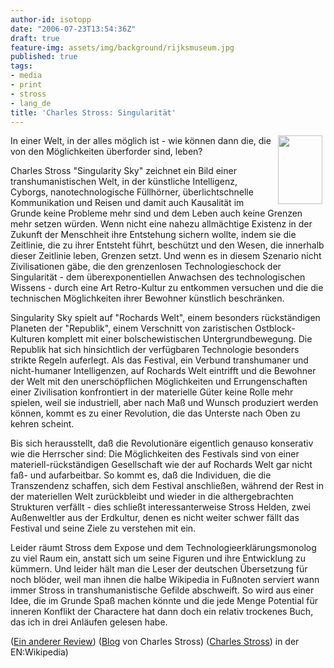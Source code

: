 ```yaml
---
author-id: isotopp
date: "2006-07-23T13:54:36Z"
draft: true
feature-img: assets/img/background/rijksmuseum.jpg
published: true
tags:
- media
- print
- stross
- lang_de
title: 'Charles Stross: Singularität'
---
```

<!--s9ymdb:4003--><img width='71' height='110' style="float: right; border: 0px; padding-left: 5px; padding-right: 5px;" src="/uploads/singularitaet.serendipityThumb.jpg" alt="" /> In einer Welt, in der alles möglich ist - wie können dann die, die von den Möglichkeiten überforder sind, leben?

Charles Stross "Singularity Sky" zeichnet ein Bild einer transhumanistischen Welt, in der künstliche Intelligenz, Cyborgs, nanotechnologische Füllhörner, überlichtschnelle Kommunikation und Reisen und damit auch Kausalität im Grunde keine Probleme mehr sind und dem Leben auch keine Grenzen mehr setzen würden. Wenn nicht eine nahezu allmächtige Existenz in der Zukunft der Menschheit ihre Entstehung sichern wollte, indem sie die Zeitlinie, die zu ihrer Entsteht führt, beschützt und den Wesen, die innerhalb dieser Zeitlinie leben, Grenzen setzt. Und wenn es in diesem Szenario nicht Zivilisationen gäbe, die den grenzenlosen Technologieschock der Singularität - dem überexponentiellen Anwachsen des technologischen Wissens - durch eine Art Retro-Kultur zu entkommen versuchen und die die technischen Möglichkeiten ihrer Bewohner künstlich beschränken.


Singularity Sky spielt auf "Rochards Welt", einem besonders rückständigen Planeten der "Republik", einem Verschnitt von zaristischen Ostblock-Kulturen komplett mit einer bolschewistischen Untergrundbewegung. Die Republik hat sich hinsichtlich der verfügbaren Technologie besonders strikte Regeln auferlegt. Als das Festival, ein Verbund transhumaner und nicht-humaner Intelligenzen, auf Rochards Welt eintrifft und die Bewohner der Welt mit den unerschöpflichen Möglichkeiten und Errungenschaften einer Zivilisation konfrontiert in der materielle Güter keine Rolle mehr spielen, weil sie industriell, aber nach Maß und Wunsch produziert werden können, kommt es zu einer Revolution, die das Unterste nach Oben zu kehren scheint. 

Bis sich herausstellt, daß die Revolutionäre eigentlich genauso konserativ wie die Herrscher sind: Die Möglichkeiten des Festivals sind von einer materiell-rückständigen Gesellschaft wie der auf Rochards Welt gar nicht faß- und aufarbeitbar. So kommt es, daß die Individuen, die die Transzendenz schaffen, sich dem Festival anschließen, während der Rest in der materiellen Welt zurückbleibt und wieder in die althergebrachten Strukturen verfällt - dies schließt interessanterweise Stross Helden, zwei Außenweltler aus der Erdkultur, denen es nicht weiter schwer fällt das Festival und seine Ziele zu verstehen mit ein.

Leider räumt Stross dem Expose und dem Technologieerklärungsmonolog zu viel Raum ein, anstatt sich um seine Figuren und ihre Entwicklung zu kümmern. Und leider hält man die Leser der deutschen Übersetzung für noch blöder, weil man ihnen die halbe Wikipedia in Fußnoten serviert wann immer Stross in transhumanistische Gefilde abschweift. So wird aus einer Idee, die im Grunde Spaß machen könnte und die jede Menge Potential für inneren Konflikt der Charactere hat dann doch ein relativ trockenes Buch, das ich in drei Anläufen gelesen habe.

(<a href="http://www.epilog.de/PersData/S/Misc/Stross_Charles__Singularitaet_kAC.htm">Ein anderer Review</a>)
(<a href="http://www.antipope.org/charlie/blog-static/index.html">Blog</a> von Charles Stross</a>)
(<a href="http://en.wikipedia.org/wiki/Charles_Stross">Charles Stross</a>) in der EN:Wikipedia)
